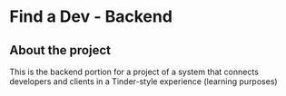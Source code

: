 # Find a Dev - Backend
## About the project
This is the backend portion for a project of a system that connects developers and clients in a Tinder-style experience (learning purposes)
